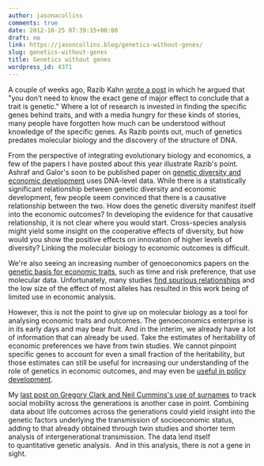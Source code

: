 ```yaml
---
author: jasonacollins
comments: true
date: 2012-10-25 07:39:15+00:00
draft: no
link: https://jasoncollins.blog/genetics-without-genes/
slug: genetics-without-genes
title: Genetics without genes
wordpress_id: 4371
---
```


A couple of weeks ago, Razib Kahn [wrote a post](http://blogs.discovermagazine.com/gnxp/2012/10/you-dont-need-genes-for-genetics/) in which he argued that "you don’t need to know the exact gene of major effect to conclude that a trait is genetic." Where a lot of research is invested in finding the specific genes behind traits, and with a media hungry for these kinds of stories, many people have forgotten how much can be understood without knowledge of the specific genes. As Razib points out, much of genetics predates molecular biology and the discovery of the structure of DNA.

From the perspective of integrating evolutionary biology and economics, a few of the papers I have posted about this year illustrate Razib's point. Ashraf and Galor's soon to be published paper on [genetic diversity and economic development](https://jasoncollins.blog/genetic-diversity-and-economic-development/) uses DNA-level data. While there is a statistically significant relationship between genetic diversity and economic development, few people seem convinced that there is a causative relationship between the two. How does the genetic diversity manifest itself into the economic outcomes? In developing the evidence for that causative relationship, it is not clear where you would start. Cross-species analysis might yield some insight on the cooperative effects of diversity, but how would you show the positive effects on innovation of higher levels of diversity? Linking the molecular biology to economic outcomes is difficult.

We're also seeing an increasing number of genoeconomics papers on the [genetic basis for economic traits](https://jasoncollins.blog/the-genetic-architecture-of-economic-and-political-preferences/), such as time and risk preference, that use molecular data. Unfortunately, many studies [find spurious relationships](https://jasoncollins.blog/genoeconomics-molecular-genetics-and-economics/) and the low size of the effect of most alleles has resulted in this work being of limited use in economic analysis.

However, this is not the point to give up on molecular biology as a tool for analysing economic traits and outcomes. The genoeconomics enterprise is in its early days and may bear fruit. And in the interim, we already have a lot of information that can already be used. Take the estimates of heritability of economic preferences we have from twin studies. We cannot pinpoint specific genes to account for even a small fraction of the heritability, but those estimates can still be useful for increasing our understanding of the role of genetics in economic outcomes, and may even be [useful in policy development](https://jasoncollins.blog/the-use-of-heritability-in-policy-development/).

My [last post on Gregory Clark and Neil Cummins's use of surnames](https://jasoncollins.blog/long-term-social-mobility-is-low/) to track social mobility across the generations is another case in point. Combining  data about life outcomes across the generations could yield insight into the genetic factors underlying the transmission of socioeconomic status, adding to that already obtained through twin studies and shorter term analysis of intergenerational transmission. The data lend itself to quantitative genetic analysis.  And in this analysis, there is not a gene in sight.
